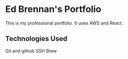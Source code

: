 # Ed Brennan's Portfolio    
This is my professional portfolio. It uses AWS and React.

## Technologies Used

Git and github
SSH
Brew


